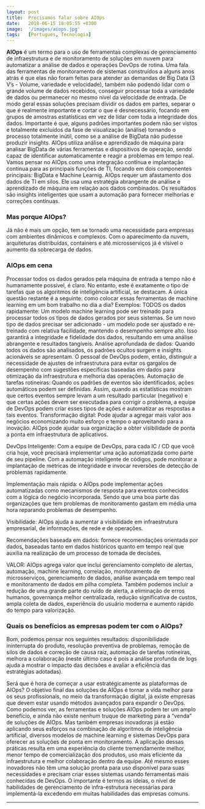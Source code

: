 ```yaml
---
layout: post
title:  Precisamos falar sobre AIOps
date:   2018-06-15 18:05:55 +0300
image:  '/images/aiops.jpg'
tags:   [Portugues, Tecnologia]
---
```


**AIOps** é um termo para o uso de ferramentas complexas de gerenciamento de infraestrutura e de monitoramento de soluções em nuvem para automatizar a análise de dados e operações DevOps de rotina. Uma fala das ferramentas de monitoramento de sistemas construídos a alguns anos atrás é que elas não foram feitas para atender as demandas de Big Data (3 V’s - Volume, variedade e velocidade), também não podendo lidar com o grande volume de dados recebidos, conseguir processar toda a variedade de dados ou permanecer no mesmo nível da velocidade de entrada.
De modo geral essas soluções precisam dividir os dados em partes, separar o que é realmente importante e cortar o que é desnecessário, focando em grupos de amostras estatísticas em vez de lidar com toda a integridade dos dados. Importante é que, alguns padrões importantes podem não ser vistos e totalmente excluídos da fase de visualização (análise) tornando o processo totalmente inútil, como se a análise de BigData não pudesse produzir insights.
AIOps utiliza análise e aprendizado de máquina para analisar BigData de várias ferramentas e dispositivos de operação, sendo capaz de identificar  automaticamente e reagir a problemas em tempo real. 
Vamos pensar no AIOps como uma integração contínua e implantação contínua para as principais funções de TI, focando em dois componentes principais: BigData e Machine Learnig. 
AIOps requer um afastamento dos dados de TI em silos. Ele usa uma estratégia abrangente de análise e aprendizado de máquina em relação aos dados combinados. Os resultados são insights inteligentes que usam a automação para fornecer melhorias e correções contínuas.

### Mas porque AIOps?
Já não é mais um opção, tem se tornado uma necessidade para empresas com ambientes dinâmicos e complexos. Com o aparecimento da nuvem, arquiteturas distribuídas, containers e até microsserviços já é visível o aumento da sobrecarga de dados.

### AIOps em cena
Processar todos os dados gerados pela máquina de entrada a tempo não é humanamente possível, é claro. No entanto, este é exatamente o tipo de tarefas que os algoritmos de inteligência artificial, se destacam. A única questão restante é a seguinte: como colocar essas ferramentas de machine learning em um bom trabalho no dia a dia?
Exemplos:
TODOS os dados rapidamente:  Um modelo machine learning pode ser treinado para processar todos os tipos de dados gerados por seus sistemas. Se um novo tipo de dados precisar ser adicionado - um modelo pode ser ajustado e re-treinado com relativa facilidade, mantendo o desempenho sempre alto. Isso garantirá a integridade e fidelidade dos dados, resultando em uma análise abrangente e resultados tangíveis.
Análise aprofundada de dados: Quando todos os dados são analisados, os padrões ocultos surgem e insights acionáveis ​​se apresentam. O pessoal de DevOps podem, então, distinguir a necessidade de ajustes de infraestrutura para evitar os gargalos de desempenho com sugestões específicas baseadas em dados para otimização da infraestrutura e melhoria das operações.
Automação de tarefas rotineiras: Quando os padrões de eventos são identificados, ações automáticos podem ser definidas. Assim, quando as estatísticas mostram que certos eventos sempre levam a um resultado particular (negativo) e que certas ações devem ser executadas para corrigir o problema, a equipe de DevOps podem criar esses tipos de ações e automatizar as respostas a tais eventos.
Transformação digital: Pode ajudar a agregar mais valor aos negócios economizando muito esforço e tempo o aproveitando para a inovação. AIOps pode ajudar sua organização a obter visibilidade de ponta a ponta em infraestrutura de aplicativos.

DevOps Inteligente: Com a equipe de DevOps, para cada IC / CD que você cria hoje, você precisará implementar uma ação automatizada como parte de seu pipeline. Com a automação inteligente de códigos, pode monitorar a implantação de métricas de integridade e invocar reversões de detecção de problemas rapidamente. 

Implementação mais rápida: o AIOps pode implementar ações automatizadas como mecanismos de resposta para eventos conhecidos com a lógica do negócio incorporada. Sendo que uma boa parte das organizações que tem problemas de monitoramento gastam em média uma hora reparando problemas de desempenho. 

Visibilidade: AIOps ajuda a aumentar a visibilidade em infraestrutura empresarial, de informações, de rede e de operações.

Recomendações baseada em dados: fornece recomendações orientada por dados, baseadas tanto em dados históricos quanto em tempo real que auxilia na realização de um processo de tomada de decisões.

VALOR: AIOps agrega valor que inclui gerenciamento completo de alertas, automação, machine learning, correlação, monitoramento de microsserviços, gerenciamento de dados, análise avançada em tempo real e monitoramento de dados em pilha completa.
Também podemos incluir a redução de uma grande parte do ruído de alerta, a eliminação de erros humanos, governança melhor centralizada, redução significativa de custos, ampla coleta de dados, experiência do usuário moderna e aumento rápido do tempo para valorização.

### Quais os benefícios as empresas podem ter com o AIOps? 
Bom, podemos pensar nos seguintes resultados: disponibilidade ininterrupta do produto, resolução preventiva de problemas, remoção de silos de dados e correção de causa raiz, automação de tarefas rotineiras, melhora a colaboração (neste último caso é pois a análise profunda de logs ajuda a mostrar o impacto das decisões e avaliar a eficiência das estratégias adotadas).

Será que é hora de começar a usar estratégicamente as plataformas de AIOps? O objetivo final das soluções de AIOps é tornar a vida melhor para os seus profissionais, no meio da transformação digital, já existe empresas que devem estar usando métodos avançados para expandir o DevOps.
Como podemos ver, as ferramentas e soluções AIOps podem ter um amplo benefício, e ainda não existe nenhum truque de marketing para a “venda” de soluções de AIOps. Mas também empresas inovadoras já estão aplicando seus esforços na combinação de algoritmos de inteligência artificial, diversos modelos de machine learning e sistemas DevOps para oferecer as soluções de ponta em monitoramento. 
A aplicação dessas práticas resulta em uma experiência do cliente tremendamente melhor, menor tempo de comercialização dos produtos, uso mais eficiente da infraestrutura e melhor colaboração dentro da equipe. Até mesmo esses inovadores não têm uma solução pronta para uso disponível para suas necessidades e precisam criar esses sistemas usando ferramentas mais conhecidas de DevOps. O importante é termos as ideias, o nível de habilidades de gerenciamento de infra-estrutura necessárias para implementá-la excedendo em muitas habilidades das empresas comuns.

***